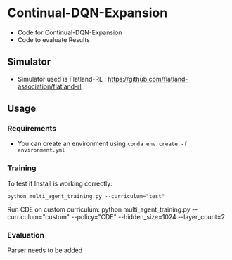 
# Continual-DQN-Expansion #
- Code for Continual-DQN-Expansion 
- Code to evaluate Results
## Simulator ##

- Simulator used is Flatland-RL : https://github.com/flatland-association/flatland-rl

## Usage ##
### Requirements ###
- You can create an environment using  ```conda env create -f environment.yml```


### Training ###
To test if Install is working correctly:
```
python multi_agent_training.py --curriculum="test" 
```
Run CDE on custom curriculum:
python multi_agent_training.py --curriculum="custom" --policy="CDE" --hidden_size=1024 --layer_count=2

### Evaluation ###

Parser needs to be added
